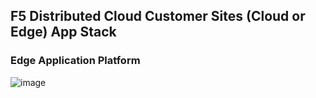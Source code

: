 <h2>F5 Distributed Cloud Customer Sites (Cloud or Edge) App Stack</h2>

<h3>Edge Application Platform</h3>

![image](images/02ce.png)<br>

